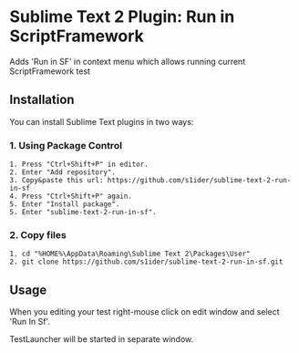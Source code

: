 Sublime Text 2 Plugin: Run in ScriptFramework
=============================================

Adds 'Run in SF' in context menu which allows running current ScriptFramework test

Installation
------------

You can install Sublime Text plugins in two ways:

### 1. Using Package Control

    1. Press "Ctrl+Shift+P" in editor.
    2. Enter "Add repository".
    3. Copy&paste this url: https://github.com/s1ider/sublime-text-2-run-in-sf
    4. Press "Ctrl+Shift+P" again.
    5. Enter "Install package".
    5. Enter "sublime-text-2-run-in-sf".

### 2. Copy files

    1. cd "%HOME%\AppData\Roaming\Sublime Text 2\Packages\User"
    2. git clone https://github.com/s1ider/sublime-text-2-run-in-sf.git

Usage
-----

When you editing your test right-mouse click on edit window and select 'Run In Sf'. 

TestLauncher will be started in separate window.
